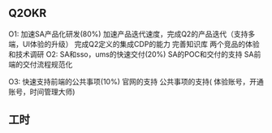 
## Q2OKR 

O1: 加速SA产品化研发(80%)
	加速产品迭代速度，完成Q2的产品迭代（支持多端，UI体验的升级）
	 完成Q2定义的集成CDP的能力
	 完善知识库
	 两个竞品的体验和技术调研
O2: SA和sso，ums的快速交付(20%)
	 SA的POC和交付的支持
	 SA前端的交付流程规范化
	 	
O3: 快速支持前端的公共事项(10%)
	  官网的支持
	  公共事项的支持( 体验账号，开通账号，时间管理大师)	
## 工时


